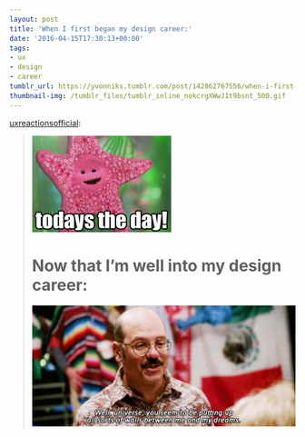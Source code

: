 ```yaml
---
layout: post
title: 'When I first began my design career:'
date: '2016-04-15T17:30:13+00:00'
tags:
- ux
- design
- career
tumblr_url: https://yvonniks.tumblr.com/post/142862767556/when-i-first-began-my-design-career
thumbnail-img: /tumblr_files/tumblr_inline_nokcrgXWwJ1t9bsnt_500.gif
---
```

[uxreactionsofficial](http://uxreactionsofficial.tumblr.com/post/119469432684):

> ![image](/tumblr_files/tumblr_inline_nokcrgXWwJ1t9bsnt_500.gif)
> 
> # Now that I’m well into my design career:
> 
> ![image](/tumblr_files/tumblr_inline_nokcsgctrc1t9bsnt_500.gif)
